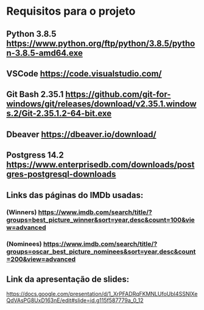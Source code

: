 # Requisitos para o projeto<br>

## Python 3.8.5 https://www.python.org/ftp/python/3.8.5/python-3.8.5-amd64.exe
## VSCode https://code.visualstudio.com/
## Git Bash 2.35.1 https://github.com/git-for-windows/git/releases/download/v2.35.1.windows.2/Git-2.35.1.2-64-bit.exe
## Dbeaver https://dbeaver.io/download/
## Postgress 14.2 https://www.enterprisedb.com/downloads/postgres-postgresql-downloads

## Links das páginas do IMDb usadas:
### (Winners)  https://www.imdb.com/search/title/?groups=best_picture_winner&sort=year,desc&count=100&view=advanced
### (Nominees) https://www.imdb.com/search/title/?groups=oscar_best_picture_nominees&sort=year,desc&count=200&view=advanced

## Link da apresentação de slides: 
https://docs.google.com/presentation/d/1_XrPFADRqFKMNLUfoUbI4SSNlXeQdVAsPG8UxD163nE/edit#slide=id.g115f587779a_0_12
